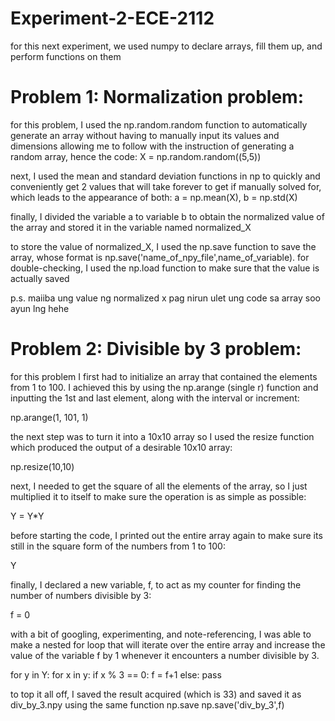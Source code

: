 # Experiment-2-ECE-2112
for this next experiment, we used numpy to declare arrays, fill them up, and perform functions on them

# Problem 1: Normalization problem:
for this problem, I used the np.random.random function to automatically generate an array without having to manually input its values and dimensions allowing me to follow with the instruction of generating a random array, hence the code:
X = np.random.random((5,5))

next, I used the mean and standard deviation functions in np to quickly and conveniently get 2 values that will take forever to get if manually solved for, which leads to the appearance of both: a = np.mean(X), b = np.std(X)

finally, I divided the variable a to variable b to obtain the normalized value of the array and stored it in the variable named normalized_X

to store the value of normalized_X, I used the np.save function to save the array, whose format is np.save('name_of_npy_file',name_of_variable).
for double-checking, I used the np.load function to make sure that the value is actually saved

p.s. maiiba ung value ng normalized x pag nirun ulet ung code sa array soo ayun lng hehe

# Problem 2: Divisible by 3 problem:
for this problem I first had to initialize an array that contained the elements from 1 to 100.
I achieved this by using the np.arange (single r) function and inputting the 1st and last element, along with the interval or increment:

np.arange(1, 101, 1)

the next step was to turn it into a 10x10 array so I used the resize function which produced the output of a desirable 10x10 array:

np.resize(10,10)

next, I needed to get the square of all the elements of the array, so I just multiplied it to itself to make sure the operation is as simple as possible:

Y = Y*Y

before starting the code, I printed out the entire array again to make sure its still in the square form of the numbers from 1 to 100:

Y

finally, I declared a new variable, f, to act as my counter for finding the number of numbers divisible by 3:

f = 0

with a bit of googling, experimenting, and note-referencing, I was able to make a nested for loop that will iterate over the entire array and increase the value of the variable f by 1 whenever it encounters a number divisible by 3.

for y in Y:
    for x in y:
        if x % 3 == 0:
            f = f+1
        else:
            pass      

to top it all off, I saved the result acquired (which is 33) and saved it as div_by_3.npy using the same function np.save
np.save('div_by_3',f)
